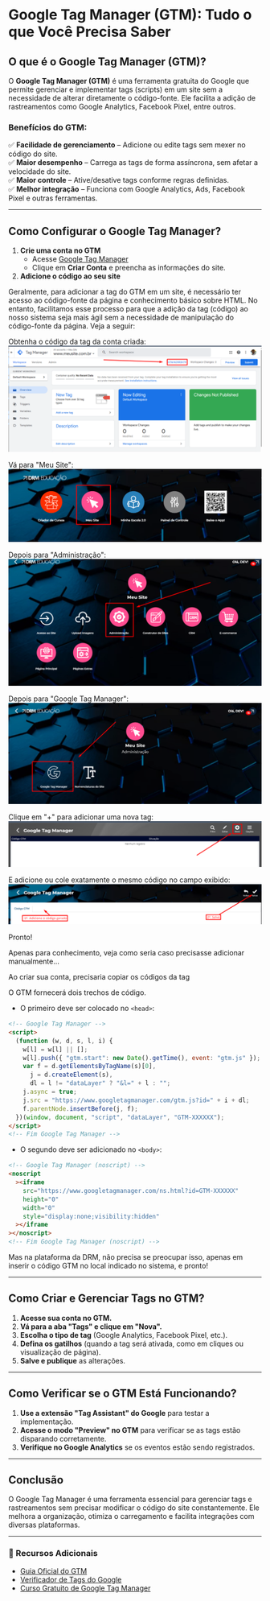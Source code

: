 # Google Tag Manager (GTM): Tudo o que Você Precisa Saber

## O que é o Google Tag Manager (GTM)?

O **Google Tag Manager (GTM)** é uma ferramenta gratuita do Google que permite gerenciar e implementar tags (scripts) em um site sem a necessidade de alterar diretamente o código-fonte. Ele facilita a adição de rastreamentos como Google Analytics, Facebook Pixel, entre outros.

### Benefícios do GTM:

✅ **Facilidade de gerenciamento** – Adicione ou edite tags sem mexer no código do site.  
✅ **Maior desempenho** – Carrega as tags de forma assíncrona, sem afetar a velocidade do site.  
✅ **Maior controle** – Ative/desative tags conforme regras definidas.  
✅ **Melhor integração** – Funciona com Google Analytics, Ads, Facebook Pixel e outras ferramentas.

---

## Como Configurar o Google Tag Manager?

1. **Crie uma conta no GTM**
   - Acesse [Google Tag Manager](https://tagmanager.google.com/)
   - Clique em **Criar Conta** e preencha as informações do site.
2. **Adicione o código ao seu site**

Geralmente, para adicionar a tag do GTM em um site, é necessário ter acesso ao código-fonte da página e conhecimento básico sobre HTML. No entanto, facilitamos esse processo para que a adição da tag (código) ao nosso sistema seja mais ágil sem a necessidade de manipulação do código-fonte da página. Veja a seguir:

Obtenha o código da tag da conta criada:
![GTM Code](https://github.com/DRMEducacao/Checklist-pre-entrega/blob/main/gtm/image/gtmCode.png)

Vá para "Meu Site":
![Meu Site](https://github.com/DRMEducacao/Checklist-pre-entrega/blob/main/page-favicon/image/meuSite.png)

Depois para "Administração":
![Administração](https://github.com/DRMEducacao/Checklist-pre-entrega/blob/main/title-page/image/admin.png)

Depois para "Google Tag Manager":
![Google Tag Manager](https://github.com/DRMEducacao/Checklist-pre-entrega/blob/main/gtm/image/gtm.png)

Clique em "+" para adicionar uma nova tag:
![Adicionar nova](https://github.com/DRMEducacao/Checklist-pre-entrega/blob/main/gtm/image/add.png)

E adicione ou cole exatamente o mesmo código no campo exibido:
![Colar código GTM](https://github.com/DRMEducacao/Checklist-pre-entrega/blob/main/gtm/image/salve.png)

Pronto!

Apenas para conhecimento, veja como seria caso precisasse adicionar manualmente...

Ao criar sua conta, precisaria copiar os códigos da tag

O GTM fornecerá dois trechos de código.

- O primeiro deve ser colocado no `<head>`:
```html
<!-- Google Tag Manager -->
<script>
  (function (w, d, s, l, i) {
    w[l] = w[l] || [];
    w[l].push({ "gtm.start": new Date().getTime(), event: "gtm.js" });
    var f = d.getElementsByTagName(s)[0],
      j = d.createElement(s),
      dl = l != "dataLayer" ? "&l=" + l : "";
    j.async = true;
    j.src = "https://www.googletagmanager.com/gtm.js?id=" + i + dl;
    f.parentNode.insertBefore(j, f);
  })(window, document, "script", "dataLayer", "GTM-XXXXXX");
</script>
<!-- Fim Google Tag Manager -->
```

- O segundo deve ser adicionado no `<body>`:
```html
<!-- Google Tag Manager (noscript) -->
<noscript
  ><iframe
    src="https://www.googletagmanager.com/ns.html?id=GTM-XXXXXX"
    height="0"
    width="0"
    style="display:none;visibility:hidden"
  ></iframe
></noscript>
<!-- Fim Google Tag Manager (noscript) -->
```

Mas na plataforma da DRM, não precisa se preocupar isso, apenas em inserir o código GTM no local indicado no sistema, e pronto!

---

## Como Criar e Gerenciar Tags no GTM?

1. **Acesse sua conta no GTM.**
2. **Vá para a aba "Tags" e clique em "Nova".**
3. **Escolha o tipo de tag** (Google Analytics, Facebook Pixel, etc.).
4. **Defina os gatilhos** (quando a tag será ativada, como em cliques ou visualização de página).
5. **Salve e publique** as alterações.

---

## Como Verificar se o GTM Está Funcionando?

1. **Use a extensão "Tag Assistant" do Google** para testar a implementação.
2. **Acesse o modo "Preview" no GTM** para verificar se as tags estão disparando corretamente.
3. **Verifique no Google Analytics** se os eventos estão sendo registrados.

---

## Conclusão

O Google Tag Manager é uma ferramenta essencial para gerenciar tags e rastreamentos sem precisar modificar o código do site constantemente. Ele melhora a organização, otimiza o carregamento e facilita integrações com diversas plataformas.

---

### 📌 Recursos Adicionais

- [Guia Oficial do GTM](https://support.google.com/tagmanager/)
- [Verificador de Tags do Google](https://tagassistant.google.com/)
- [Curso Gratuito de Google Tag Manager](https://analytics.google.com/analytics/academy/)
